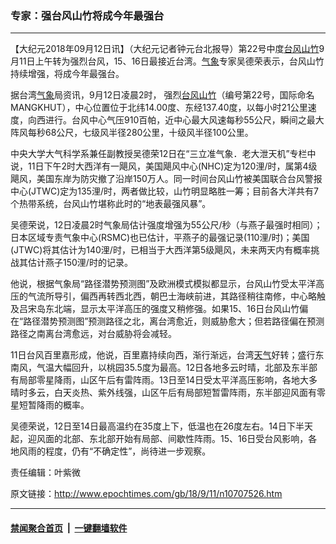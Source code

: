 ### 专家：强台风山竹将成今年最强台
------------------------

<p>【大纪元2018年09月12日讯】（大纪元记者钟元台北报导）第22号中度<a href="http://www.epochtimes.com/gb/tag/%E5%8F%B0%E9%A3%8E.html">台风</a><a href="http://www.epochtimes.com/gb/tag/%E5%B1%B1%E7%AB%B9.html">山竹</a>9月11日上午转为强烈台风，15、16日最接近台湾。<a href="http://www.epochtimes.com/gb/tag/%E6%B0%94%E8%B1%A1.html">气象</a>专家吴德荣表示，台风山竹持续增强，将成今年最强台。</p>
<p>据台湾<a href="http://www.epochtimes.com/gb/tag/%E6%B0%94%E8%B1%A1.html">气象</a>局资讯，9月12日凌晨2时， 强烈<a href="http://www.epochtimes.com/gb/tag/%E5%8F%B0%E9%A3%8E.html">台风</a><a href="http://www.epochtimes.com/gb/tag/%E5%B1%B1%E7%AB%B9.html">山竹</a>（编号第22号，国际命名MANGKHUT），中心位置位于北纬14.00度、东经137.40度，以每小时21公里速度，向西进行。台风中心气压910百帕，近中心最大风速每秒55公尺，瞬间之最大阵风每秒68公尺，七级风半径280公里，十级风半径100公里。</p>
<p>中央大学大气科学系兼任副教授吴德荣12日在“三立准气象．老大泄天机”专栏中说，11日下午2时大西洋有一飓风，美国飓风中心(NHC)定为120浬/时，属第4级飓风，美国东岸为防灾撤了沿岸150万人。同一时间台风山竹被美国联合台风警报中心(JTWC)定为135浬/时，两者做比较，山竹明显略胜一筹；目前各大洋共有7个热带系统，台风山竹堪称此时的“地表最强风暴”。</p>
<p>吴德荣说，12日凌晨2时气象局估计强度增强为55公尺/秒（与燕子最强时相同）；日本区域专责气象中心(RSMC)也已估计，平燕子的最强记录(110浬/时)；美国(JTWC)将其估计为140浬/时，已相当于大西洋第5级飓风，未来两天内有概率挑战其估计燕子150浬/时的记录。</p>
<p>他说，根据气象局“路径潜势预测图”及欧洲模式模拟都显示，台风山竹受太平洋高压的气流所导引，偏西再转西北西，朝巴士海峡前进，其路径稍往南修，中心略触及吕宋岛东北端，显示太平洋高压的强度又稍修强。如果15、16日台风山竹偏在“路径潜势预测图”预测路径之北，离台湾愈近，则威胁愈大；但若路径偏在预测路径之南离台湾愈远，对台威胁将会减轻。</p>
<p>11日台风百里嘉形成，他说，百里嘉持续向西，渐行渐远，台湾<a href="http://www.epochtimes.com/gb/tag/%E5%A4%A9%E6%B0%94.html">天气</a>好转；盛行东南风，气温大幅回升，以桃园35.5度为最高。12日各地多云时晴，北部及东半部有局部零星降雨，山区午后有雷阵雨。13日至14日受太平洋高压影响，各地大多晴时多云，白天炎热、紫外线强，山区午后有局部短暂雷阵雨，东半部迎风面有零星短暂降雨的概率。</p>
<p>吴德荣说，12日至14日最高温约在35度上下，低温也在26度左右。14日下半天起，迎风面的北部、东北部开始有局部、间歇性阵雨。15、16日受台风影响，各地风雨的程度，仍有“不确定性”，尚待进一步观察。</p>
<p>责任编辑：叶紫微</p>

原文链接：http://www.epochtimes.com/gb/18/9/11/n10707526.htm


------------------------
#### [禁闻聚合首页](https://github.com/gfw-breaker/banned-news/blob/master/README.md) &nbsp;|&nbsp;  [一键翻墙软件](https://github.com/gfw-breaker/nogfw/blob/master/README.md)